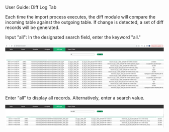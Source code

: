 User Guide: Diff Log Tab

Each time the import process executes, the diff module will compare the incoming table against the outgoing table. If change is detected, a set of diff records will be generated. 

Input "all": In the designated search field, enter the keyword "all."

![landingPage.](img/diffAll.png)

Enter “all” to display all records. Alternatively, enter a search value.

![landingPage.](img/diffResults.png)